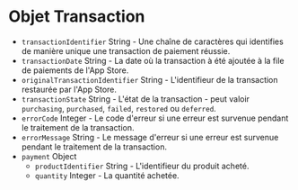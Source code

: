 # Objet Transaction

* `transactionIdentifier` String - Une chaîne de caractères qui identifies de manière unique une transaction de paiement réussie.
* `transactionDate` String - La date où la transaction à été ajoutée à la file de paiements de l'App Store.
* `originalTransactionIdentifier` String - L'identifieur de la transaction restaurée par l'App Store.
* `transactionState` String - L'état de la transaction - peut valoir `purchasing`, `purchased`, `failed`, `restored` ou `deferred`.
* `errorCode` Integer - Le code d'erreur si une erreur est survenue pendant le traitement de la transaction.
* `errorMessage` String - Le message d'erreur si une erreur est survenue pendant le traitement de la transaction.
* `payment` Object
  * `productIdentifier` String - L'identifieur du produit acheté.
  * `quantity` Integer - La quantité achetée.
